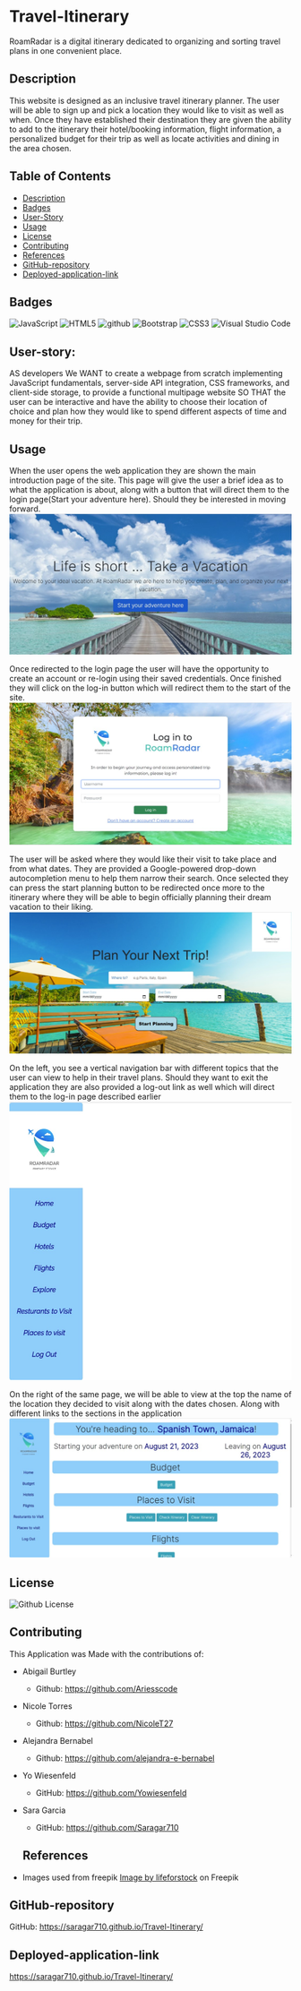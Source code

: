 # Travel-Itinerary
RoamRadar is a digital itinerary dedicated to organizing and sorting travel plans in one convenient place.

## Description

This website is designed as an inclusive travel itinerary planner. The user will be able to sign up and pick a location they would like to visit as well as when.
Once they have established their destination they are given the ability to add to the itinerary their hotel/booking information, flight information,
a personalized budget for their trip as well as locate activities and dining in the area chosen.

## Table of Contents
- [Description](#description)
- [Badges](#badges)
- [User-Story](#user-story)
- [Usage](#usage)
- [License](#license)
- [Contributing](#contributing)
- [References](#references)
- [GitHub-repository](#github-repository)
- [Deployed-application-link](#deployed-application-link)

## Badges
![JavaScript](https://img.shields.io/badge/JavaScript-yellow.svg)
![HTML5](https://img.shields.io/badge/html5-%23E34F26.svg?style=for-the-badge&logo=html5&logoColor=white)
![github](https://img.shields.io/badge/github-Profile-lightgrey.svg)
![Bootstrap](https://img.shields.io/badge/bootstrap-%238511FA.svg?style=for-the-badge&logo=bootstrap&logoColor=white)
![CSS3](https://img.shields.io/badge/css3-%231572B6.svg?style=for-the-badge&logo=css3&logoColor=white)
![Visual Studio Code](https://img.shields.io/badge/Visual%20Studio%20Code-0078d7.svg?style=for-the-badge&logo=visual-studio-code&logoColor=white)

## User-story:
AS developers
We WANT to create a webpage from scratch implementing JavaScript fundamentals, server-side API integration, CSS frameworks, and client-side storage, to provide a functional multipage website 
SO THAT the user can be interactive and have the ability to choose their location of choice and plan how they would like to spend different aspects of time and money for their trip.

## Usage

When the user opens the web application they are shown the main introduction page of the site. This page will give the user a brief idea as to what the application is about, along with a button that will direct them to the login page(Start your adventure here). Should they be interested in moving forward.
![Main intro/description page ](/images/intro-screenshot.jpg)

Once redirected to the login page the user will have the opportunity to create an account or re-login using their saved credentials. Once finished they will click on the log-in button which will redirect them to the start of the site.
![Log in page ](/images/login-page.jpg)

The user will be asked where they would like their visit to take place and from what dates. They are provided a Google-powered drop-down autocompletion menu to help them narrow their search. Once selected they can press the start planning button to be redirected once more to the itinerary where they will be able to begin officially planning their dream vacation to their liking.
![Pick a location page ](/images/location-page.jpg)

On the left, you see a vertical navigation bar with different topics that the user can view to help in their travel plans. Should they want to exit the application they are also provided a log-out link as well which will direct them to the log-in page described earlier
![navbar](/images/navigation-bar-screenshot.jpg)

On the right of the same page, we will be able to view at the top the name of the location they decided to visit along with the dates chosen. Along with different links to the sections in the application
![Itinerary](/images/itinerary.jpg)

## License
![Github License](https://img.shields.io/badge/License-MIT-blue.svg)

## Contributing
This Application was Made with the contributions of:
- Abigail Burtley 
  -  Github: https://github.com/Ariesscode
- Nicole Torres 
    -  Github: https://github.com/NicoleT27
- Alejandra Bernabel 
    - Github: https://github.com/alejandra-e-bernabel
- Yo Wiesenfeld
    - GitHub: https://github.com/Yowiesenfeld
- Sara Garcia
    - GitHub: https://github.com/Saragar710
 
  ## References
- Images used from freepik
<a href="https://www.freepik.com/free-photo/beautiful-tropical-beach-sea_4123353.htm#query=landscape%20vacation&position=1&from_view=search&track=ais">Image by lifeforstock</a> on Freepik

## GitHub-repository
GitHub: https://saragar710.github.io/Travel-Itinerary/


## Deployed-application-link
https://saragar710.github.io/Travel-Itinerary/

